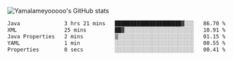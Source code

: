 ![Yamalameyooooo's GitHub stats](https://github-readme-stats.vercel.app/api?username=yamalameyooooo&theme=transparent&show_icons=true\&show=reviews,discussions_started,discussions_answered,prs_merged,prs_merged_percentage)

<!--START_SECTION:waka-->

```txt
Java              3 hrs 21 mins   █████████████████████▓░░░   86.70 %
XML               25 mins         ██▓░░░░░░░░░░░░░░░░░░░░░░   10.91 %
Java Properties   2 mins          ▒░░░░░░░░░░░░░░░░░░░░░░░░   01.15 %
YAML              1 min           ░░░░░░░░░░░░░░░░░░░░░░░░░   00.55 %
Properties        0 secs          ░░░░░░░░░░░░░░░░░░░░░░░░░   00.41 %
```

<!--END_SECTION:waka-->
